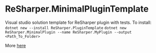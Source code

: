 # ReSharper.MinimalPluginTemplate
Visual studio solution template for ReSharper plugin with tests. 
To install:
`dotnet new --install ReSharper.PluginTemplate`
`dotnet new ReSharper.MinimalPlugin --name ReSharper.MyPlugin --output <Path_To_Folder>`

More [here](http://drugalya.com/resharper-plugin-template-with-tests)


